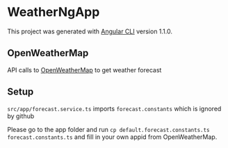 # WeatherNgApp

This project was generated with [Angular CLI](https://github.com/angular/angular-cli) version 1.1.0.

## OpenWeatherMap

API calls to [OpenWeatherMap](https://openweathermap.org) to get weather forecast

## Setup

`src/app/forecast.service.ts` imports `forecast.constants` which is ignored by github

Please go to the app folder and run `cp default.forecast.constants.ts forecast.constants.ts` and fill in your own appid from OpenWeatherMap.
